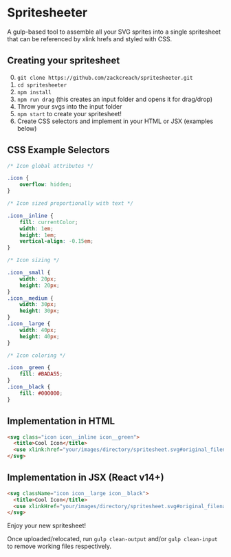# Spritesheeter

A gulp-based tool to assemble all your SVG sprites into a single spritesheet that can be referenced by xlink hrefs and styled with CSS.

## Creating your spritesheet

0. `git clone https://github.com/zackcreach/spritesheeter.git`
1. `cd spritesheeter`
2. `npm install`
3. `npm run drag` (this creates an input folder and opens it for drag/drop)
4. Throw your svgs into the input folder
5. `npm start` to create your spritesheet!
6. Create CSS selectors and implement in your HTML or JSX (examples below)

## CSS Example Selectors
```css
/* Icon global attributes */

.icon {
	overflow: hidden;
}

/* Icon sized proportionally with text */

.icon__inline {
	fill: currentColor;
	width: 1em;
	height: 1em;
	vertical-align: -0.15em;
}

/* Icon sizing */

.icon__small {
	width: 20px;
	height: 20px;
}
.icon__medium {
	width: 30px;
	height: 30px;
}
.icon__large {
	width: 40px;
	height: 40px;
}

/* Icon coloring */

.icon__green {
	fill: #BADA55;
}
.icon__black {
	fill: #000000;
}
```

## Implementation in HTML
```html
<svg class="icon icon__inline icon__green">
  <title>Cool Icon</title>
  <use xlink:href="your/images/directory/spritesheet.svg#original_filename"></use>
</svg>
```

## Implementation in JSX (React v14+)
```html
<svg className="icon icon__large icon__black">
  <title>Cool Icon</title>
  <use xlinkHref="your/images/directory/spritesheet.svg#original_filename"></use>
</svg>
```

Enjoy your new spritesheet!

Once uploaded/relocated, run `gulp clean-output` and/or `gulp clean-input` to remove working files respectively.
